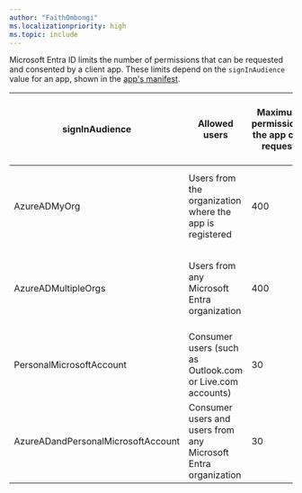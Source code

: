 ```yaml
---
author: "FaithOmbongi"
ms.localizationpriority: high
ms.topic: include
---
```


<!-- markdownlint-disable MD041-->

<!-- Limits on requested permissions per app-->

Microsoft Entra ID limits the number of permissions that can be requested and consented by a client app. These limits depend on the `signInAudience` value for an app, shown in the [app's manifest](/graph/api/resources/application). 

| signInAudience                     | Allowed users                                            | Maximum permissions the app can request   | Maximum Microsoft Graph permissions the app can request   | Maximum permissions that can be consented in a single request         |
| ---------------------------------- | -------------------------------------------------------- | ----------------------------------------- | --------------------------------------------------------- | --------------------------------------------------------------------- |
| AzureADMyOrg                       | Users from the organization where the app is registered  | 400                                       | 400                                                       | About 155 delegated permissions and about 300 application permissions |
| AzureADMultipleOrgs                | Users from any Microsoft Entra organization                     | 400                                       | 400                                                       | About 155 delegated permissions and about 300 application permissions |
| PersonalMicrosoftAccount           | Consumer users (such as Outlook.com or Live.com accounts)  | 30                                        | 30                                                        | 30                                                                    |
| AzureADandPersonalMicrosoftAccount | Consumer users and users from any Microsoft Entra organization  | 30                                        | 30                                                        | 30                                                                    |
